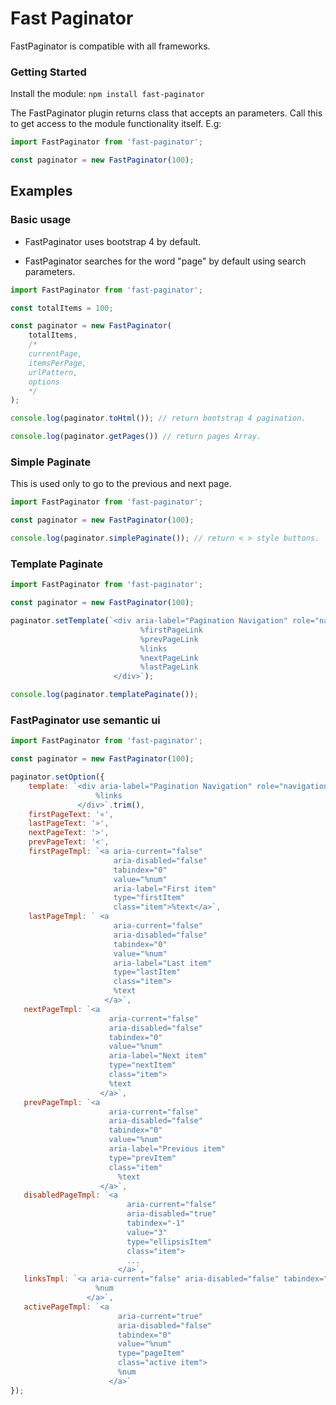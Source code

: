 # Fast Paginator

FastPaginator is compatible with all frameworks.

### Getting Started

Install the module: `npm install fast-paginator`

The FastPaginator plugin returns class that accepts an parameters.
Call this to get access to the module functionality itself. E.g:

```javascript
import FastPaginator from 'fast-paginator';

const paginator = new FastPaginator(100);
 ```
 
## Examples

### Basic usage

- FastPaginator uses bootstrap 4 by default.

- FastPaginator searches for the word "page" by default using search parameters.

```javascript
import FastPaginator from 'fast-paginator';

const totalItems = 100;

const paginator = new FastPaginator(
    totalItems,
    /*
    currentPage,
    itemsPerPage,
    urlPattern,
    options
    */
);

console.log(paginator.toHtml()); // return bootstrap 4 pagination.

console.log(paginator.getPages()) // return pages Array.
```

### Simple Paginate

This is used only to go to the previous and next page.

```javascript
import FastPaginator from 'fast-paginator';

const paginator = new FastPaginator(100);

console.log(paginator.simplePaginate()); // return < > style buttons.
```

### Template Paginate

```javascript
import FastPaginator from 'fast-paginator';

const paginator = new FastPaginator(100);

paginator.setTemplate(`<div aria-label="Pagination Navigation" role="navigation" class="ui pagination menu">
                             %firstPageLink
                             %prevPageLink 
                             %links
                             %nextPageLink
                             %lastPageLink
                       </div>`);

console.log(paginator.templatePaginate());
```

### FastPaginator use semantic ui

```javascript
import FastPaginator from 'fast-paginator';

const paginator = new FastPaginator(100);

paginator.setOption({
    template: `<div aria-label="Pagination Navigation" role="navigation" class="ui pagination menu">
                   %links
               </div>`.trim(),
    firstPageText: '«',
    lastPageText: '»',
    nextPageText: '>',
    prevPageText: '<',
    firstPageTmpl: `<a aria-current="false"
                       aria-disabled="false"
                       tabindex="0"
                       value="%num"
                       aria-label="First item"
                       type="firstItem"
                       class="item">%text</a>`,
    lastPageTmpl: ` <a
                       aria-current="false"
                       aria-disabled="false"
                       tabindex="0"
                       value="%num"
                       aria-label="Last item"
                       type="lastItem"
                       class="item">
                       %text
                     </a>`,
   nextPageTmpl: `<a
                      aria-current="false"
                      aria-disabled="false"
                      tabindex="0"
                      value="%num"
                      aria-label="Next item"
                      type="nextItem"
                      class="item">
                      %text
                    </a>`,
   prevPageTmpl: `<a
                      aria-current="false"
                      aria-disabled="false"
                      tabindex="0"
                      value="%num"
                      aria-label="Previous item"
                      type="prevItem"
                      class="item"
                        %text
                    </a>`,
   disabledPageTmpl: `<a
                          aria-current="false"
                          aria-disabled="true"
                          tabindex="-1"
                          value="3"
                          type="ellipsisItem"
                          class="item">
                          ...
                        </a>`,
   linksTmpl: `<a aria-current="false" aria-disabled="false" tabindex="0" value="%num" type="pageItem" class="item">
                   %num
                 </a>`,
   activePageTmpl: `<a
                        aria-current="true"
                        aria-disabled="false"
                        tabindex="0"
                        value="%num"
                        type="pageItem"
                        class="active item">
                        %num
                      </a>`
});
```